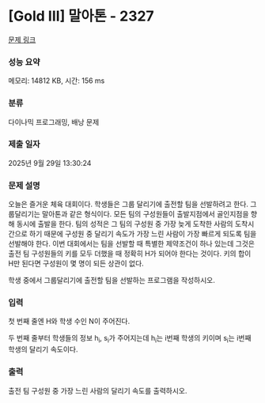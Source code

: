 # [Gold III] 말아톤 - 2327 

[문제 링크](https://www.acmicpc.net/problem/2327) 

### 성능 요약

메모리: 14812 KB, 시간: 156 ms

### 분류

다이나믹 프로그래밍, 배낭 문제

### 제출 일자

2025년 9월 29일 13:30:24

### 문제 설명

<p>오늘은 즐거운 체육 대회이다. 학생들은 그룹 달리기에 출전할 팀을 선발하려고 한다. 그룹달리기는 말아톤과 같은 형식이다. 모든 팀의 구성원들이 출발지점에서 골인지점을 향해 동시에 출발을 한다. 팀의 성적은 그 팀의 구성원 중 가장 늦게 도착한 사람의 도착시간으로 하기 때문에 구성원 중 달리기 속도가 가장 느린 사람이 가장 빠르게 되도록 팀을 선발해야 한다. 이번 대회에서는 팀을 선발할 때 특별한 제약조건이 하나 있는데 그것은 출전 팀 구성원들의 키를 모두 더했을 때 정확히 H가 되어야 한다는 것이다. 키의 합이 H만 된다면 구성원이 몇 명이 되든 상관이 없다.</p>

<p>학생 중에서 그룹달리기에 출전할 팀을 선발하는 프로그램을 작성하시오.</p>

### 입력 

 <p>첫 번째 줄엔 H와 학생 수인 N이 주어진다.</p>

<p>두 번째 줄부터 학생들의 정보 h<sub>i</sub>, s<sub>i</sub>가 주어지는데 h<sub>i</sub>는 i번째 학생의 키이며 s<sub>i</sub>는 i번째 학생의 달리기 속도이다.</p>

### 출력 

 <p>출전 팀 구성원 중 가장 느린 사람의 달리기 속도를 출력하시오.</p>

